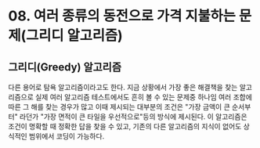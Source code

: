 # 08. 여러 종류의 동전으로 가격 지불하는 문제(그리디 알고리즘)

## 그리디(Greedy) 알고리즘 

다른 용어로 탐욕 알고리즘이라고도 한다. 지금 상황에서 가장 좋은 해결책을 찾는 알고리즘으로 실제 여러 알고리즘 테스트에서도 흔히 볼 수 있는 문제중 하나임
여러 조합에 따른 그 해를 찾는 경우가 많고 이때 제시되는 대부분의 조건은 "가장 금액이 큰 순서부터" 라던가 "가장 면적이 큰 타일을 우선적으로"등의 방식에 제시된다.
이 알고리즘은 조건이 명확할 때 정확한 답을 찾을 수 있고, 기존의 다른 알고리즘의 지식이 없어도 상식적인 범위에서 코딩이 가능하다.





